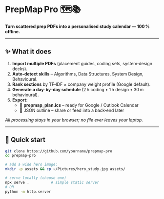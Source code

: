 # PrepMap Pro 🗺️📚  
**Turn scattered prep PDFs into a personalised study calendar — 100 % offline.**

---

## ✨ What it does
1. **Import multiple PDFs** (placement guides, coding sets, system‑design decks).  
2. **Auto‑detect skills** – Algorithms, Data Structures, System Design, Behavioural.  
3. **Rank sections** by TF‑IDF × company weight profile (Google default).  
4. **Generate a day‑by‑day schedule** (2 h coding • 1 h design • 30 m behavioural).  
5. **Export:**  
   * 📅 **prepmap_plan.ics** – ready for Google / Outlook Calendar  
   * 📄 JSON outline – share or feed into a back‑end later  

_All processing stays in your browser; no file ever leaves your laptop._

---

## 🏁 Quick start

```bash
git clone https://github.com/yourname/prepmap-pro
cd prepmap-pro

# add a wide hero image:
mkdir -p assets && cp ~/Pictures/hero_study.jpg assets/

# serve locally (choose one)
npx serve .          # simple static server
# OR
python -m http.server
